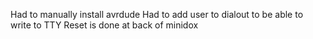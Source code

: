 Had to manually install avrdude
Had to add user to dialout to be able to write to TTY
Reset is done at back of minidox
